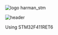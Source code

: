 ![logo](https://github.com/98MJ/harman_stm/assets/112085848/6d0cf87f-d869-4a46-9c97-cdd604312150)  harman_stm

![header](https://capsule-render.vercel.app/api?type=waving&color=82F7F4&height=200&section=header&text=Harman%20Semiconductor%20Academy&fontSize=50)

Using STM32F411RET6
